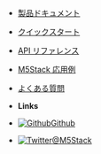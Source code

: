 - [製品ドキュメント](product_documents)
- [クイックスタート](quick_start)
- [API リファレンス](api_reference)
- [M5Stack 応用例](m5stack_cases)
- [よくある質問](faq)

- **Links**
- [![Github](https://icongram.jgog.in/simple/github.svg?color=808080&size=16)Github](https://github.com/watson8544/M5Stack-Documentation-docsify)
- [![Twitter](https://icongram.jgog.in/simple/twitter.svg?colored&size=16)@M5Stack](http://twitter.com/M5Stack)
